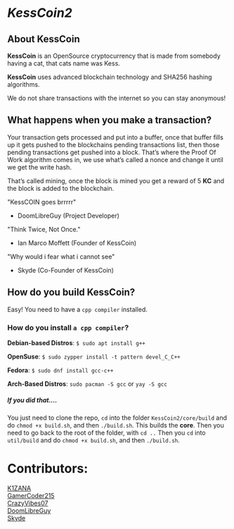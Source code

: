 # _KessCoin2_


## About KessCoin
**KessCoin** is an OpenSource cryptocurrency that is made from somebody having a cat, that cats name was Kess.

**KessCoin** uses advanced blockchain technology and SHA256 hashing algorithms.

We do not share transactions with the internet so you can stay anonymous!

## What happens when you make a transaction?

Your transaction gets processed and put into a buffer, once that buffer fills up it gets pushed
to the blockchains pending transactions list, then those pending transactions get pushed into a block.
That’s where the Proof Of Work algorithm comes in, we use what’s called a nonce and change it until we get the write hash.

That’s called mining, once the block is mined you get a reward of 5 **KC** and the block is added to the blockchain.

"KessCOIN goes brrrrr"
- DoomLibreGuy (Project Developer)

"Think Twice, Not Once."
- Ian Marco Moffett (Founder of KessCoin)

"Why would i fear what i cannot see"
- Skyde (Co-Founder of KessCoin)

## How do you build KessCoin?
Easy! You need to have a `cpp compiler` installed.

### How do you install `a cpp compiler`?

**Debian-based Distros**:
`$ sudo apt install g++`

**OpenSuse**:
`$ sudo zypper install -t pattern devel_C_C++`

**Fedora**:
`$ sudo dnf install gcc-c++`

**Arch-Based Distros**:
`sudo pacman -S gcc`
or
`yay -S gcc`

##### If you did that....
You just need to clone the repo, `cd` into the folder `KessCoin2/core/build` and do `chmod +x build.sh`, and then `./build.sh`.
This builds the **core**.
Then you need to go back to the root of the folder, with `cd ..`
Then you `cd` into `util/build` and do `chmod +x build.sh`, and then `./build.sh`.


# Contributors:

[K1ZANA](https://github.com/K1ZANA)<br />
[GamerCoder215](https://github.com/GamerCoder215)<br />
[CrazyVibes07](https://github.com/CrazyVibes07)<br />
[DoomLibreGuy](https://github.com/DoomLibreGuy)<br />
[Skyde](https://github.com/Skyd1)
